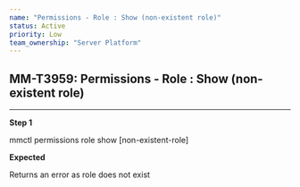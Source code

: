 ```yaml
---
name: "Permissions - Role : Show (non-existent role)"
status: Active
priority: Low
team_ownership: "Server Platform"
---
```


## MM-T3959: Permissions - Role : Show (non-existent role)

---

**Step 1**

mmctl permissions role show \[non-existent-role]

**Expected**

Returns an error as role does not exist

